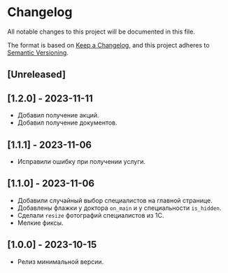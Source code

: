 # Changelog

All notable changes to this project will be documented in this file.

The format is based on [Keep a Changelog](https://keepachangelog.com/en/1.0.0/),
and this project adheres to [Semantic Versioning](https://semver.org/spec/v2.0.0.html).

## [Unreleased]

## [1.2.0] - 2023-11-11
* Добавил получение акций.
* Добавил получение документов.

## [1.1.1] - 2023-11-06
* Исправили ошибку при получении услуги.

## [1.1.0] - 2023-11-06
* Добавили случайный выбор специалистов на главной странице.
* Добавлены флажки у доктора `on_main` и у специальности `is_hidden`.
* Сделали `resize` фотографий специалистов из 1С.
* Мелкие фиксы.

## [1.0.0] - 2023-10-15
* Релиз минимальной версии.
